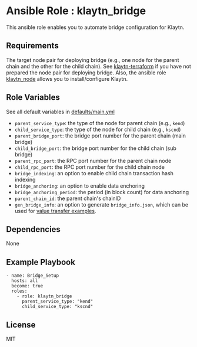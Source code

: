 Ansible Role : klaytn_bridge
=========

This ansible role enables you to automate bridge configuration for Klaytn.

Requirements
------------

The target node pair for deploying bridge (e.g., one node for
the parent chain and the other for the child chain). See
[klaytn-terraform](https://github.com/klaytn/klaytn-terraform)
if you have not prepared the node pair for deploying bridge.
Also, the ansible role [klaytn_node](/roles/klaytn_node) allows
you to install/configure Klaytn.

Role Variables
--------------

See all default variables in [defaults/main.yml](defaults/main.yml)

- `parent_service_type`: the type of the node for parent chain (e.g., `kend`)
- `child_service_type`: the type of the node for child chain (e.g., `kscnd`)
- `parent_bridge_port`: the bridge port number for the parent chain (main bridge)
- `child_bridge_port`: the bridge port number for the child chain (sub bridge)
- `parent_rpc_port`: the RPC port number for the parent chain node
- `child_rpc_port`: the RPC port number for the child chain node
- `bridge_indexing`: an option to enable child chain transaction
hash indexing
- `bridge_anchoring`: an option to enable data enchoring
- `bridge_anchoring_period`: the period (in block count) for data anchoring
- `parent_chain_id`: the parent chain's chainID
- `gen_bridge_info`: an option to generate `bridge_info.json`,
which can be used for
[value transfer examples](https://github.com/klaytn/servicechain-value-transfer-examples).

Dependencies
------------

None

Example Playbook
----------------

```
- name: Bridge_Setup
  hosts: all
  become: true
  roles:
    - role: klaytn_bridge
      parent_service_type: "kend"
      child_service_type: "kscnd"
```

License
-------

MIT
